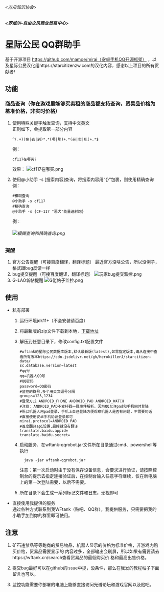 ###### <方舟知识协会>

##### <罗威尔-自由之风商业贸易中心>

# 星际公民 QQ群助手

基于开源项目 https://github.com/mamoe/mirai（安卓手机QQ开源框架）
，以及星际公民汉化组https://starcitizenzw.com的汉化内容，感谢以上项目的所有贡献者!

## 功能
### 商品查询（你在游戏里能够买卖租的商品都支持查询，贸易品价格为基准价格，非实时价格）

1. 使用特殊关键字触发查询，支持中文英文  
   正则如下，会提取第一部分内容
   
    ```regexp
    ^(.+)(在|去|到)*.*(哪|那)+.*(买|卖|租)+.*$
    ```
   例：
   ```
   cf117在哪买?
   ```
   效果：
   ![cf117在哪买.png](https://vip1.loli.io/2021/03/14/CDcaY4AP5j1MeZg.png)
2. 使用@小助手 -s [搜索内容]查询，将搜索内容用“{}”包裹，则使用精确查询
   例：
   ```
   #模糊查询
   @小助手 -s cf117
   #精确查询
   @小助手 -s {CF-117 "恶犬"能量速射炮}
   ```
   例：
   
   ###### ![模糊查询和精确查询.png](https://vip2.loli.io/2021/03/14/Ao2eJUHE6CdzZhn.png)
### 提醒
1. 官方公告提醒（可接百度翻译，翻译标题）
   最近官方没啥公告，所以没例子，格式跟bug反馈一样
2. bug提交提醒（可接百度翻译，翻译标题）
   ![玩家bug提交监控.png](https://vip2.loli.io/2021/03/14/u8YVm9t71CQUse4.png)
3. G-LAO新帖提醒
   ![G佬帖子监控.png](https://vip1.loli.io/2021/03/14/uXCKBQxkDGA4sOm.png)
## 使用

- 私有部署
  1. 运行环境jdk11+（不会安装请百度）
  
  2. 将最新版的zip文件下载到本地，[下载地址](https://1drv.ms/u/s!AprDolSye6dIlJFOb4-j12LgLFf5iw?e=tifffe)
  
  3. 解压到任意目录下，修改config.txt配置文件
  
     ```properties
     #wftank的星际公民数据库版本,默认最新版(latest),如需指定版本,请从连接中查看所有版本https://cdn.jsdelivr.net/gh/herokillerJ/starcitizen-data/
     sc.database.version=latest
     #qq号
     qq=机器人QQ号
     #QQ密码
     password=QQ密码
     #监控的群号,多个用英文逗号分隔
     groups=123,1234
     #登录方式 ANDROID_PHONE ANDROID_PAD ANDROID_WATCH
     #注意: ANDROID_PAD不支持戳一戳事件解析，因为QQ允许pad和手机同时登陆
     #所以机器人用pad登录，手机上自己登陆方便观察机器人是否有问题，不需要的话
     #直接使用安卓手机协议登录即可
     mirai.protocol=ANDROID_PAD
     #百度翻译api设置,删掉就没有翻译
     translate.baidu.appid=
     translate.baidu.secret=
     ```
  
  4. 启动服务，在wftank-qqrobot.jar文件所在目录通过cmd、powershell等执行
  
     ```shell
       java -jar wftank-qqrobot.jar
     ```
  
     注意：第一次启动时由于没有保存设备信息，会要求进行验证，请按照控制台的提示去指定连接验证后，在控制台输入任意字符继续，仅在新电脑上的第一次登陆需要，以后不需要。
  5. 所在目录下会生成一系列标记文件和日志，无视即可
- 直接使用我提供的服务  
   通过各种方式联系到我WFtank（贴吧、QQ群），我提供服务，只需要把我的小助手加到你的群里即可使用。
## 注意
1. 矿石违禁品等等跑商的贸易物品，机器人显示的价格为标准价格，非游戏内购买价格，贸易品需要显示的
内容过多，全部输出会刷屏，所以如果有需要请去https://wftank.cn/search查看贸易品的最低购买价
   格和最高出售价格。
   
2. 提交bug最好可以在github的issue中提，没条件，那么在我发的教程帖子下面留言也可以。
3. 监控功能需要你部署的电脑上能够直接访问光谱论坛和游戏官网以及贴吧。
